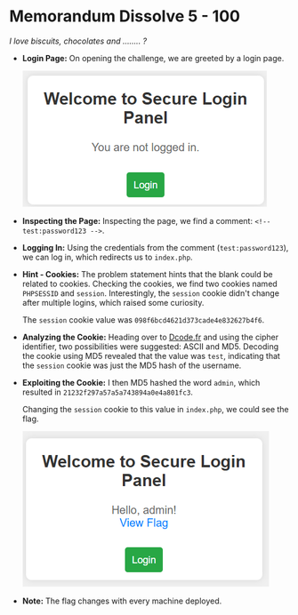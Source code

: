 # Memorandum Dissolve 5 - 100

*I love biscuits, chocolates and …….. ?*

- **Login Page:**
On opening the challenge, we are greeted by a login page.

    ![alt text](assets/memorendum-dissolve-5/image.png)

- **Inspecting the Page:**
Inspecting the page, we find a comment: `<!-- test:password123 -->`.
- **Logging In:**
Using the credentials from the comment (`test:password123`), we can log in, which redirects us to `index.php`.
- **Hint - Cookies:**
The problem statement hints that the blank could be related to cookies. Checking the cookies, we find two cookies named `PHPSESSID` and `session`. Interestingly, the `session` cookie didn't change after multiple logins, which raised some curiosity.

    The `session` cookie value was `098f6bcd4621d373cade4e832627b4f6`.

- **Analyzing the Cookie:**
Heading over to [Dcode.fr](http://dcode.fr/) and using the cipher identifier, two possibilities were suggested: ASCII and MD5. Decoding the cookie using MD5 revealed that the value was `test`, indicating that the `session` cookie was just the MD5 hash of the username.
- **Exploiting the Cookie:**
I then MD5 hashed the word `admin`, which resulted in `21232f297a57a5a743894a0e4a801fc3`.

    Changing the `session` cookie to this value in `index.php`, we could see the flag.

    ![alt text](assets/memorendum-dissolve-5/image-1.png)

- **Note:**
The flag changes with every machine deployed.
